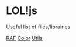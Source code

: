 # LOL!js

Useful list of files/librairies

[RAF](https://github.com/makemepulse/lol.js/tree/master/raf)
[Color](color/README.md)
[Utils](utils/README.md)